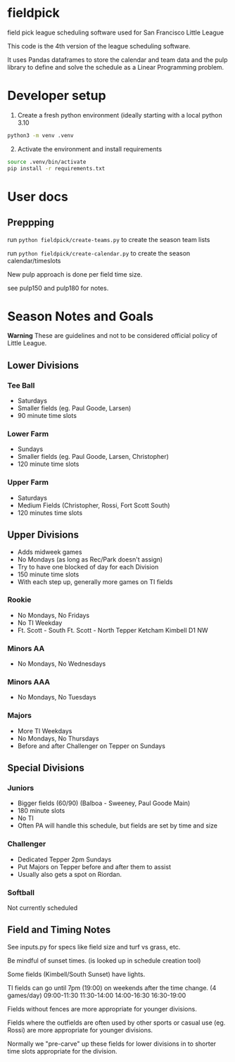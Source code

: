 # fieldpick

field pick league scheduling software used for San Francisco Little League

This code is the 4th version of the league scheduling software. 

It uses Pandas dataframes to store the calendar and team data and the pulp library to define and solve the schedule as a Linear Programming problem.




# Developer setup

1. Create a fresh python environment (ideally starting with a local python 3.10
```bash
python3 -m venv .venv
```

 2. Activate the environment and install requirements

```bash
source .venv/bin/activate
pip install -r requirements.txt
```
# User docs



## Preppping

run 
`python fieldpick/create-teams.py` 
to create the season team lists

run 
`python fieldpick/create-calendar.py` 
to create the season calendar/timeslots


New pulp approach is done per field time size.

see pulp150 and pulp180 for notes.


# Season Notes and Goals

**Warning** 
These are guidelines and not to be considered official policy of Little League.


## Lower Divisions

### Tee Ball
- Saturdays
- Smaller fields (eg. Paul Goode, Larsen)
- 90 minute time slots

### Lower Farm
- Sundays
- Smaller fields (eg. Paul Goode, Larsen, Christopher)
- 120 minute time slots

###  Upper Farm
- Saturdays
- Medium Fields (Christopher, Rossi, Fort Scott South)
- 120 minutes time slots


## Upper Divisions
- Adds midweek games
- No Mondays (as long as Rec/Park doesn't assign)
- Try to have one blocked of day for each Division
- 150 minute time slots
- With each step up, generally more games on TI fields

### Rookie
- No Mondays, No Fridays
- No TI Weekday
- Ft. Scott - South	Ft. Scott - North	Tepper	Ketcham	Kimbell D1 NW

### Minors AA
- No Mondays, No Wednesdays

### Minors AAA
- No Mondays, No Tuesdays

### Majors
- More TI Weekdays
- No Mondays, No Thursdays
- Before and after Challenger on Tepper on Sundays

## Special Divisions

### Juniors
- Bigger fields (60/90) (Balboa - Sweeney, Paul Goode Main)
- 180 minute slots
- No TI
- Often PA will handle this schedule, but fields are set by time and size

### Challenger
- Dedicated Tepper 2pm Sundays
- Put Majors on Tepper before and after them to assist
- Usually also gets a spot on Riordan.


### Softball
Not currently scheduled


## Field and Timing Notes

See inputs.py for specs like field size and turf vs grass, etc.

Be mindful of sunset times. (is looked up in schedule creation tool)

Some fields (Kimbell/South Sunset) have lights.

TI fields can go until 7pm (19:00) on weekends after the time change.
(4 games/day)
09:00-11:30
11:30-14:00
14:00-16:30
16:30-19:00

Fields without fences are more appropriate for younger divisions.

Fields where the outfields are often used by other sports or casual use (eg. Rossi) are more appropriate for younger divisions.

Normally we "pre-carve" up these fields for lower divisions in to shorter time slots appropriate for the division.
